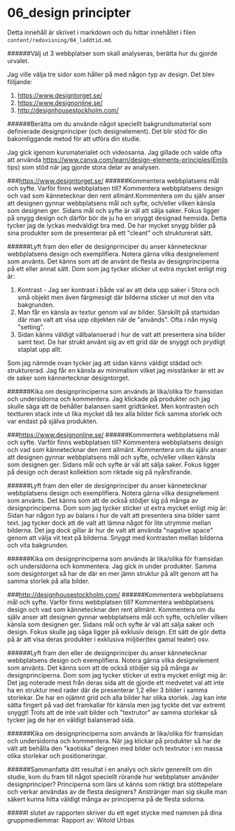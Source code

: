 ---
---
06_design principter
=========================

Detta innehåll är skrivet i markdown och du hittar innehållet i filen `content/redovisning/04_laddtid.md`.



######Välj ut 3 webbplatser som skall analyseras, berätta hur du gjorde urvalet.

Jag ville välja tre sidor som håller på med någon typ av design. Det blev följande:

1. https://www.designtorget.se/
2. https://www.designonline.se/
3. http://designhousestockholm.com/




######Berätta om du använde något speciellt bakgrundsmaterial som definierade designprinciper (och designelement). Det blir stöd för din bakomliggande metod för att utföra din studie.

Jag gick igenom kursmaterialet och videosarna. Jag gillade och valde ofta att använda https://www.canva.com/learn/design-elements-principles(Emils tips) som stöd när jag gjorde stora delar av analysen.


###https://www.designtorget.se/
######Kommentera webbplatsens mål och syfte. Varför finns webbplatsen till? Kommentera webbplatsens design och vad som kännetecknar den rent allmänt.Kommentera om du själv anser att designen gynnar webbplatsens mål och syfte, och/eller vilken känsla som designen ger.
Sidans mål och syfte är väl att sälja saker. Fokus ligger på snygg design och därför bör de ju ha en snyggt designad hemsida. Detta tycker jag de lyckas medväldigt bra med. De har mycket snygg bilder på sina produkter som de presenterar på ett "cleant" och strukturerat sätt.

######Lyft fram den eller de designprinciper du anser kännetecknar webbplatsens design och exemplifiera. Notera gärna vilka designelement som använts.
Det känns som att de använt de flesta av designprinciperna på ett eller annat sätt. Dom som jag tycker sticker ut extra mycket enligt mig är:
1. Kontrast - Jag ser kontrast i både val av att dela upp saker i Stora och små objekt men även färgmesigt där bilderna sticker ut mot den vita bakgrunden.
2. Man får en känsla av textur genom val av bilder. Särskillt på startsidan där man valt att visa upp objekten när de "används". Ofta i nån mysig "setting".
3. Sidan känns väldigt välbalanserad i hur de valt att presentera sina bilder samt text. De har strukt använt sig av ett grid där de snyggt och prydligt staplat upp allt.

Som jag nämnde ovan tycker jag att sidan känns väldigt städad och strukturerad. Jag får en känsla av minimalism vilket jag misstänker är ett av de saker som kännertecknar designtorget.

######Kika om designprinciperna som används är lika/olika för framsidan och undersidorna och kommentera.
Jag klickade på produkter och jag skulle säga att de behåller balansen samt gridtänket. Men kontrasten och textturen stack inte ut lika mycket då tex alla bilder fick samma storlek och var endast på själva produkten.


###https://www.designonline.se/
######Kommentera webbplatsens mål och syfte. Varför finns webbplatsen till? Kommentera webbplatsens design och vad som kännetecknar den rent allmänt. Kommentera om du själv anser att designen gynnar webbplatsens mål och syfte, och/eller vilken känsla som designen ger.
Sidans mål och syfte är väl att sälja saker. Fokus ligger på design och derast kollektion som riktade sig på nyårsfirande.

######Lyft fram den eller de designprinciper du anser kännetecknar webbplatsens design och exemplifiera. Notera gärna vilka designelement som använts.
Det känns som att de också stödjer sig på många av designprinciperna. Dom som jag tycker sticker ut extra mycket enligt mig är:
Sidan har någon typ av balans i hur de valt att presentera sina bilder samt text. jag tycker dock att de valt att lämna något för lite utrymme mellan bilderna. Det jag dock gillar är hur de valt att använda "nagative space" genom att välja vit text på bilderna. Snyggt med kontrasten mellan bilderna och vita bakgrunden.

######Kika om designprinciperna som används är lika/olika för framsidan och undersidorna och kommentera.
Jag gick in under produkter. Samma som designtorget så har de där en mer jämn struktur på allt genom att ha samma storlek på alla bilder.


###http://designhousestockholm.com/
######Kommentera webbplatsens mål och syfte. Varför finns webbplatsen till? Kommentera webbplatsens design och vad som kännetecknar den rent allmänt. Kommentera om du själv anser att designen gynnar webbplatsens mål och syfte, och/eller vilken känsla som designen ger.
Sidans mål och syfte är väl att sälja saker och design. Fokus skulle jag säga ligger på exklusiv deisgn. Ett sätt de gör detta på är att visa deras produkter i exklusiva miljöer(tex gamal teater) osv.

######Lyft fram den eller de designprinciper du anser kännetecknar webbplatsens design och exemplifiera. Notera gärna vilka designelement som använts.
Det känns som att de också stödjer sig på många av designprinciperna. Dom som jag tycker sticker ut extra mycket enligt mig är:
Det jag noterade mest från deras sida att de gjorde ett medvetet val att inte ha en struktur med rader där de presenterar 1,2 eller 3 bilder i samma storlekar. De har en ojämnt grid och alla bilder har olika storlek. Jag kan inte sätta fingert på vad det framkallar för känsla men jag tyckte det var extremt snyggt!
Trots att de inte valt bilder och "textrutor" av samma storlekar så tycker jag de har en väldigt balanserad sida.

######Kika om designprinciperna som används är lika/olika för framsidan och undersidorna och kommentera.
När jag klickar på produkter så har de vält att behålla den "kaotiska" deignen med bilder och textrutor i en massa olika storlekar och positioneringar.


######Sammanfatta ditt resultat i en analys och skriv generellt om din studie, kom du fram till något speciellt rörande hur webbplatser använder designprinciper?
Principerna som lärs ut känns som riktigt bra stöttepelare och verkar användas av de flesta designers? Anstränger man sig skulle man säkert kunna hitta väldigt många av principerna på de flesta sidorna.


#####I slutet av rapporten skriver du ett eget stycke med namnen på dina gruppmedlemmar.
Rapport av: Witold Urbas
